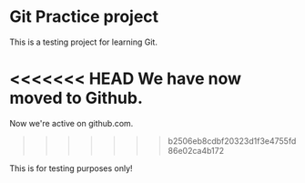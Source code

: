 # Git Practice project

This is a testing project for learning Git.

<<<<<<< HEAD
We have now moved to Github.
=======
Now we're active on github.com.
>>>>>>> b2506eb8cdbf20323d1f3e4755fd86e02ca4b172

This is for testing purposes only!
